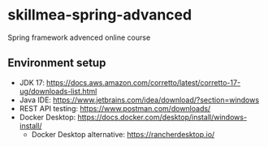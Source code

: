# skillmea-spring-advanced
Spring framework advenced online course

## Environment setup
* JDK 17: https://docs.aws.amazon.com/corretto/latest/corretto-17-ug/downloads-list.html 
* Java IDE: https://www.jetbrains.com/idea/download/?section=windows 
* REST API testing: https://www.postman.com/downloads/ 
* Docker Desktop: https://docs.docker.com/desktop/install/windows-install/ 
  * Docker Desktop alternative: https://rancherdesktop.io/ 
